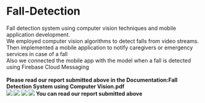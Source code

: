 # Fall-Detection

 Fall detection system using computer vision techniques and mobile application development.<br>
 We employed computer vision algorithms to detect falls from video streams.<br>
 Then implemented a mobile application to notify caregivers or emergency services in case of a fall<br>
 Also we connected the mobile app with the model when a fall is detected using Firebase Cloud Messaging <br><br>
 <b>Please read our report submitted above in the Documentation:Fall Detection System using Computer Vision.pdf<b><br>
 ![](AppPic/Screenshot_20240517_204324.png)
 ![](AppPic/Screenshot_20240517_204448.png)
 ![](AppPic/Screenshot_20240517_204637.png) 
 ![](AppPic/Screenshot_20240517_204501.png)
<b>You can read our report submitted above </b>

